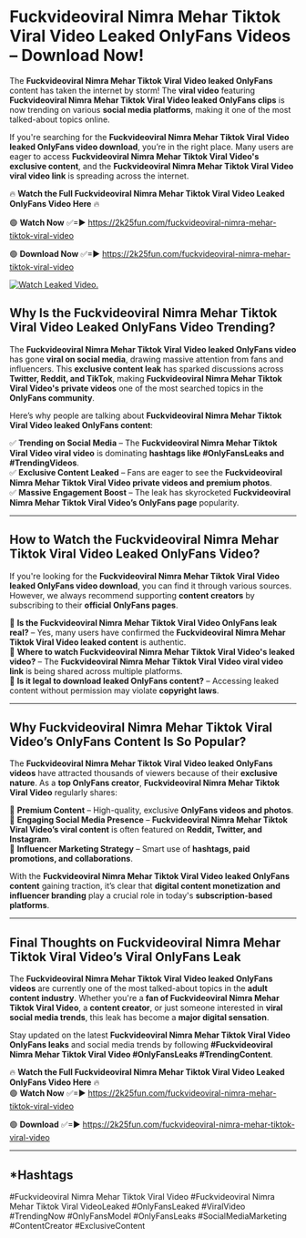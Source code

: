 # Fuckvideoviral Nimra Mehar Tiktok Viral Video Leaked OnlyFans Videos – Download Now!

The **Fuckvideoviral Nimra Mehar Tiktok Viral Video leaked OnlyFans** content has taken the internet by storm! The **viral video** featuring **Fuckvideoviral Nimra Mehar Tiktok Viral Video leaked OnlyFans clips** is now trending on various **social media platforms**, making it one of the most talked-about topics online.  

If you're searching for the **Fuckvideoviral Nimra Mehar Tiktok Viral Video leaked OnlyFans video download**, you’re in the right place. Many users are eager to access **Fuckvideoviral Nimra Mehar Tiktok Viral Video's exclusive content**, and the **Fuckvideoviral Nimra Mehar Tiktok Viral Video viral video link** is spreading across the internet.  

🔥 **Watch the Full Fuckvideoviral Nimra Mehar Tiktok Viral Video Leaked OnlyFans Video Here** 🔥  

🟢 **Watch Now** ✅=► https://2k25fun.com/fuckvideoviral-nimra-mehar-tiktok-viral-video

🟢 **Download Now** ✅=► https://2k25fun.com/fuckvideoviral-nimra-mehar-tiktok-viral-video

[![Watch Leaked Video.](https://miro.medium.com/v2/resize:fit:828/format:webp/1*cilzJN44JGOrTw9NJCrNHA.gif "Watch Leaked Video")](https://2k25fun.com/fuckvideoviral-nimra-mehar-tiktok-viral-video)

## **Why Is the Fuckvideoviral Nimra Mehar Tiktok Viral Video Leaked OnlyFans Video Trending?**  

The **Fuckvideoviral Nimra Mehar Tiktok Viral Video leaked OnlyFans video** has gone **viral on social media**, drawing massive attention from fans and influencers. This **exclusive content leak** has sparked discussions across **Twitter, Reddit, and TikTok**, making **Fuckvideoviral Nimra Mehar Tiktok Viral Video's private videos** one of the most searched topics in the **OnlyFans community**.  

Here’s why people are talking about **Fuckvideoviral Nimra Mehar Tiktok Viral Video leaked OnlyFans content**:  

✅ **Trending on Social Media** – The **Fuckvideoviral Nimra Mehar Tiktok Viral Video viral video** is dominating **hashtags like #OnlyFansLeaks and #TrendingVideos**.  
✅ **Exclusive Content Leaked** – Fans are eager to see the **Fuckvideoviral Nimra Mehar Tiktok Viral Video private videos and premium photos**.  
✅ **Massive Engagement Boost** – The leak has skyrocketed **Fuckvideoviral Nimra Mehar Tiktok Viral Video’s OnlyFans page** popularity.  

---

## **How to Watch the Fuckvideoviral Nimra Mehar Tiktok Viral Video Leaked OnlyFans Video?**  

If you're looking for the **Fuckvideoviral Nimra Mehar Tiktok Viral Video leaked OnlyFans video download**, you can find it through various sources. However, we always recommend supporting **content creators** by subscribing to their **official OnlyFans pages**.  

🔹 **Is the Fuckvideoviral Nimra Mehar Tiktok Viral Video OnlyFans leak real?** – Yes, many users have confirmed the **Fuckvideoviral Nimra Mehar Tiktok Viral Video leaked content** is authentic.  
🔹 **Where to watch Fuckvideoviral Nimra Mehar Tiktok Viral Video's leaked video?** – The **Fuckvideoviral Nimra Mehar Tiktok Viral Video viral video link** is being shared across multiple platforms.  
🔹 **Is it legal to download leaked OnlyFans content?** – Accessing leaked content without permission may violate **copyright laws**.  

---

## **Why Fuckvideoviral Nimra Mehar Tiktok Viral Video’s OnlyFans Content Is So Popular?**  

The **Fuckvideoviral Nimra Mehar Tiktok Viral Video leaked OnlyFans videos** have attracted thousands of viewers because of their **exclusive nature**. As a **top OnlyFans creator**, **Fuckvideoviral Nimra Mehar Tiktok Viral Video** regularly shares:  

📌 **Premium Content** – High-quality, exclusive **OnlyFans videos and photos**.  
📌 **Engaging Social Media Presence** – **Fuckvideoviral Nimra Mehar Tiktok Viral Video’s viral content** is often featured on **Reddit, Twitter, and Instagram**.  
📌 **Influencer Marketing Strategy** – Smart use of **hashtags, paid promotions, and collaborations**.  

With the **Fuckvideoviral Nimra Mehar Tiktok Viral Video leaked OnlyFans content** gaining traction, it’s clear that **digital content monetization and influencer branding** play a crucial role in today's **subscription-based platforms**.  

---

## **Final Thoughts on Fuckvideoviral Nimra Mehar Tiktok Viral Video’s Viral OnlyFans Leak**  

The **Fuckvideoviral Nimra Mehar Tiktok Viral Video leaked OnlyFans videos** are currently one of the most talked-about topics in the **adult content industry**. Whether you're a **fan of Fuckvideoviral Nimra Mehar Tiktok Viral Video**, a **content creator**, or just someone interested in **viral social media trends**, this leak has become a **major digital sensation**.  

Stay updated on the latest **Fuckvideoviral Nimra Mehar Tiktok Viral Video OnlyFans leaks** and social media trends by following **#Fuckvideoviral Nimra Mehar Tiktok Viral Video #OnlyFansLeaks #TrendingContent**.  

🔥 **Watch the Full Fuckvideoviral Nimra Mehar Tiktok Viral Video Leaked OnlyFans Video Here** 🔥  
🟢 **Watch Now** ✅=► https://2k25fun.com/fuckvideoviral-nimra-mehar-tiktok-viral-video

🟢 **Download** ✅=► https://2k25fun.com/fuckvideoviral-nimra-mehar-tiktok-viral-video

---

## *Hashtags
#Fuckvideoviral Nimra Mehar Tiktok Viral Video #Fuckvideoviral Nimra Mehar Tiktok Viral VideoLeaked #OnlyFansLeaked #ViralVideo #TrendingNow #OnlyFansModel #OnlyFansLeaks #SocialMediaMarketing #ContentCreator #ExclusiveContent  
